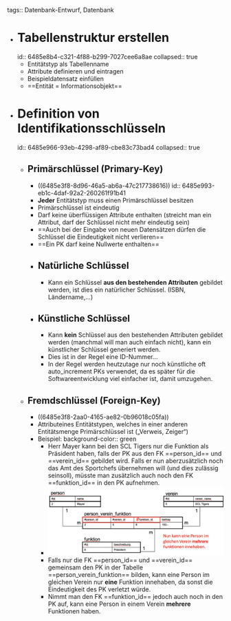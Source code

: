 tags:: Datenbank-Entwurf, Datenbank

- # Tabellenstruktur erstellen
  id:: 6485e8b4-c321-4f88-b299-7027cee6a8ae
  collapsed:: true
	- Entitätstyp als Tabellenname
	- Attribute definieren und eintragen
	- Beispieldatensatz einfüllen
	- ==Entität = Informationsobjekt==
- # Definition von Identifikationsschlüsseln
  id:: 6485e966-93eb-4298-af89-cbe83c73bad4
  collapsed:: true
	- ## Primärschlüssel (Primary-Key)
		- ((6485e3f8-8d96-46a5-ab6a-47c217738616))
		  id:: 6485e993-eb1c-4daf-92a2-260261f91b41
		- **Jeder** Entitätstyp muss einen Primärschlüssel besitzen
		- Primärschlüssel ist eindeutig
		- Darf keine überflüssigen Attribute enthalten (streicht man ein Attribut, darf der
		  Schlüssel nicht mehr eindeutig sein)
		- ==Auch bei der Eingabe von neuen Datensätzen dürfen die Schlüssel die Eindeutigkeit nicht verlieren==
		- ==Ein PK darf keine Nullwerte enthalten==
		- ## Natürliche Schlüssel
			- Kann ein Schlüssel **aus den bestehenden Attributen** gebildet werden, ist dies ein natürlicher Schlüssel. (ISBN, Ländername,...)
		- ## Künstliche Schlüssel
			- Kann **kein** Schlüssel aus den bestehenden Attributen gebildet werden (manchmal will man auch einfach nicht), kann ein künstlicher Schlüssel generiert werden.
			- Dies ist in der Regel eine ID-Nummer…
			- In der Regel werden heutzutage nur noch künstliche oft auto_increment PKs verwendet, da es später für die Softwareentwicklung viel einfacher ist, damit umzugehen.
	- ## Fremdschlüssel (Foreign-Key)
		- ((6485e3f8-2aa0-4165-ae82-0b96018c05fa))
		- Attributeines Entitätstypen, welches in einer anderen Entitätsmenge Primärschlüssel ist („Verweis, Zeiger“)
		- Beispiel:
		  background-color:: green
			- Herr Mayer kann bei den SCL Tigers nur die Funktion als Präsident haben, falls der PK aus den FK ==person_id== und ==verein_id== gebildet wird. Falls er nun aberzusätzlich noch das Amt des Sportchefs übernehmen will (und dies zulässig seinsoll), müsste man zusätzlich auch noch den FK ==funktion_id== in den PK aufnehmen.
			- ![Bildschirmfoto 2023-06-11 um 17.42.53.png](../assets/Bildschirmfoto_2023-06-11_um_17.42.53_1686498176041_0.png)
			- Falls nur die FK ==person_id== und ==verein_id== gemeinsam den PK in der Tabelle ==person_verein_funktion== bilden, kann eine Person im gleichen
			  Verein nur **eine** Funktion innehaben, da sonst die Eindeutigkeit des PK verletzt würde.
			- Nimmt man den FK ==funktion_id== jedoch auch noch in den PK auf, kann eine Person in einem Verein **mehrere** Funktionen haben.
